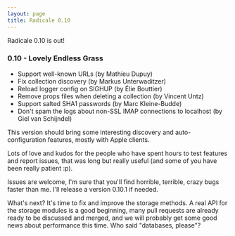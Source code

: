 ```yaml
---
layout: page
title: Radicale 0.10
---
```


Radicale 0.10 is out!


### 0.10 - Lovely Endless Grass

* Support well-known URLs (by Mathieu Dupuy)
* Fix collection discovery (by Markus Unterwaditzer)
* Reload logger config on SIGHUP (by Élie Bouttier)
* Remove props files when deleting a collection (by Vincent Untz)
* Support salted SHA1 passwords (by Marc Kleine-Budde)
* Don't spam the logs about non-SSL IMAP connections to localhost (by Giel van Schijndel)

This version should bring some interesting discovery and auto-configuration
features, mostly with Apple clients.

Lots of love and kudos for the people who have spent hours to test features and
report issues, that was long but really useful (and some of you have been
really patient :p).

Issues are welcome, I'm sure that you'll find horrible, terrible, crazy bugs
faster than me. I'll release a version 0.10.1 if needed.

What's next? It's time to fix and improve the storage methods. A real API for
the storage modules is a good beginning, many pull requests are already ready
to be discussed and merged, and we will probably get some good news about
performance this time. Who said "databases, please"?
